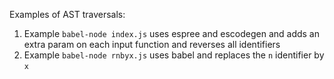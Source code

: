 Examples of AST traversals:

1. Example `babel-node index.js` uses espree and escodegen and adds an extra param on each input function and reverses all identifiers
2. Example `babel-node rnbyx.js` uses babel and replaces the `n` identifier by `x`